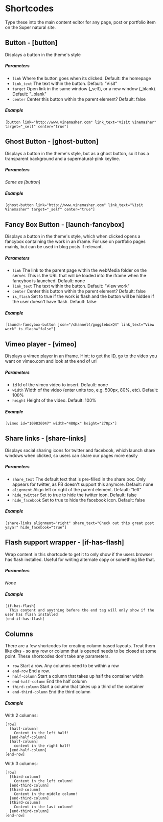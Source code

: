 # Shortcodes

 Type these into the main content editor for any page, post or portfolio item on the Super natural site.

## Button - [button]

Displays a button in the theme's style

##### Parameters

* `link` Where the button goes when its clicked. Default: the homepage
* `link_text` The text within the button. Default: "Visit"
* `target` Open link in the same window (\_self), or a new window (\_blank). Default: "\_blank"
* `center` Center this button within the parent element? Default: false

##### Example

    [button link="http://www.vinemasher.com" link_text="Visit Vinemasher" target="_self" center="true"]


## Ghost Button - [ghost-button]

Displays a button in the theme's style, but as a ghost button, so it has a transparent background and a supernatural-pink keyline.

##### Parameters

_Same as [button]_

##### Example

    [ghost-button link="http://www.vinemasher.com" link_text="Visit Vinemasher" target="_self" center="true"]
    
    
## Fancy Box Button - [launch-fancybox]


Displays a button in the theme's style, which when clicked opens a fancybox containing the work in an iframe. For use on portfolio pages mainly, but can be used in blog posts if relevant.


##### Parameters

* `link` The link to the parent page within the webMedia folder on the server. This is the URL that will be loaded into the iframe when the fancybox is launched. Default: none
* `link_text` The text within the button. Default: "View work"
* `center` Center this button within the parent element? Default: false
* `is_flash` Set to true if the work is flash and the button will be hidden if the user doesn't have flash. Default: false

##### Example

    [launch-fancybox-button json="/channel4/goggleboxQ4" link_text="View work" is_flash="false"]


## Vimeo player - [vimeo]

Displays a vimeo player in an iframe. Hint: to get the ID, go to the video you want on vimeo.com and look at the end of url

##### Parameters

* `id` Id of the vimeo video to insert. Default: none
* `width` Width of the video (enter units too, e.g. 500px, 80%, etc). Default: 100%
* `height` Height of the video. Default: 100%

##### Example

    [vimeo id="109836047" width="480px" height="270px"]


## Share links - [share-links]

Displays social sharing icons for twitter and facebook, which launch share windows when clicked, so users can share our pages more easily

##### Parameters

* `share_text` The default text that is pre-filled in the share box. Only appears for twitter, as FB doesn't support this anymore. Default: none
* `alignment` Align left or right of the parent element. Default: "left"
* `hide_twitter` Set to true to hide the twitter icon. Default: false
* `hide_facebook` Set to true to hide the facebook icon. Default: false

##### Example

    [share-links alignment="right" share_text="Check out this great post yaya!" hide_facebook="true"]


## Flash support wrapper - [if-has-flash]

Wrap content in this shortcode to get it to only show if the users browser has flash installed. Useful for writing alternate copy or something like that.

##### Parameters

_None_

##### Example

    [if-has-flash]
      This content and anything before the end tag will only show if the user has flash installed
    [end-if-has-flash]


## Columns

There are a few shortcodes for creating column based layouts. Treat them like divs - so any row or column that is opened needs to be closed at some point. These shortcodes don't take any parameters.

* `row` Start a row. Any columns need to be within a row
* `end-row` End a row.
* `half-column` Start a column that takes up half the container width
* `end-half-column` End the half column
* `third-column` Start a column that takes up a third of the container
* `end-third-column` End the third column

##### Example

With 2 columns:

    [row]
      [half-column]
        Content in the left half!
      [end-half-column]
      [half-column]
        content in the right half!
      [end-half-column]
    [end-row]

With 3 columns:

    [row]
      [third-column]
        Content in the left column!
      [end-third-column]
      [third-column]
        Content in the middle column!
      [end-third-column]
      [third-column]
        Content in the last column!
      [end-third-column]
    [end-row]
